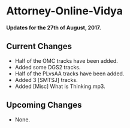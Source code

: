 # Attorney-Online-Vidya
__Updates for the 27th of August, 2017.__

## Current Changes
* Half of the OMC tracks have been added.
* Added some DGS2 tracks.
* Half of the PLvsAA tracks have been added.
* Added 3 [SMTSJ] tracks.
* Added [Misc] What is Thinking.mp3.

## Upcoming Changes
* None.
